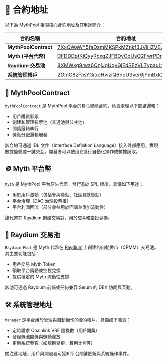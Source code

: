 # 🔗 合約地址

以下為 MythPool 相關核心合約地址及其用途簡介：

| 合約名稱            | 合約地址 |
|---------------------|----------|
| **MythPoolContract**  | [7XxQWaWY5faDzmMKSPkMZnkf3JViHZVEutbZquPAzrQ2](https://solscan.io/account/7XxQWaWY5faDzmMKSPkMZnkf3JViHZVEutbZquPAzrQ2) |
| **Myth (平台代幣)**   | [DFDDDptKtQyyRbxqZJFBDvCdUsQ2FwrPDrhcvGY7perV](https://solscan.io/account/DFDDDptKtQyyRbxqZJFBDvCdUsQ2FwrPDrhcvGY7perV) |
| **Raydium 交易池**    | [8XMWkg9rwz6QnjJqUqvGjEdSEzVL7vpauLf1M795u6wF](https://raydium.io/swap/?inputMint=DFDDDptKtQyyRbxqZJFBDvCdUsQ2FwrPDrhcvGY7perV&outputMint=EPjFWdd5AufqSSqeM2qN1xzybapC8G4wEGGkZwyTDt1v) |
| **系統管理帳戶**      | [2GmC8zFbsYGrxqHviziQ6npU3ver6jPmBxk1AxjHfXVD](https://solscan.io/account/2GmC8zFbsYGrxqHviziQ6npU3ver6jPmBxk1AxjHfXVD) |

## 🧩 MythPoolContract

`MythPoolContract` 是 MythPool 平台的核心智能合約，負責處理以下關鍵邏輯：

- 用戶購買彩票
- 創建和管理彩票池（普通池與公共池）
- 開獎邏輯執行
- 獎勳分配邏輯觸發

該合約可通過 IDL 文件（Interface Definition Language）接入外部應用，實現數據監聽或一鍵交互。開發者可以使用它進行自動化操作或數據讀取。

## 🪙 Myth 平台幣

`Myth` 是 MythPool 平台原生代幣，發行基於 SPL 標準，具備如下用途：

- 用於用戶激勳（包括參與獎勳、社區貢獻獎勳）
- 平台治理（DAO 治理投票權）
- 平台利潤回流（部分收益用於回購並添加流動性）

該代幣在 Raydium 創建交易對，用於交易和空投兌換。

## 🌊 Raydium 交易池

`Raydium Pool` 是 Myth 代幣在 [Raydium](https://raydium.io/) 上創建的自動做市（CPMM）交易池。其主要功能包括：

- 用戶交易 Myth Token
- 領取平台獎勳或空投兌換
- 提供穩定的 Myth 流動性支撐

該池可通過 Raydium 前端或任何兼容 Serum 的 DEX 訪問與互動。

## 🛠️ 系統管理地址

`Manager` 是平台用於管理與自動操作的合約帳戶，具備如下職責：

- 定時請求 Chainlink VRF 隨機數（用於開獎）
- 發起獎池開獎與獎勳發放
- 更新系統參數（如規則變更、費用比例等）

關注此地址，用戶與開發者可獲知平台關鍵更新與系統操作事件。
